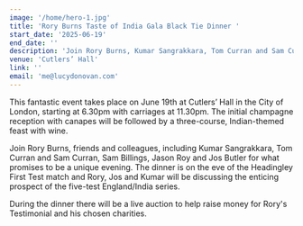 ```yaml
---
image: '/home/hero-1.jpg'
title: 'Rory Burns Taste of India Gala Black Tie Dinner '
start_date: '2025-06-19'
end_date: ''
description: 'Join Rory Burns, Kumar Sangrakkara, Tom Curran and Sam Curran, Sam Billings, Jason Roy and Jos Butler... '
venue: 'Cutlers’ Hall'
link: ''
email: 'me@lucydonovan.com'
---
```


This fantastic event takes place on June 19th at Cutlers’ Hall in the City of London, starting at 6.30pm with carriages at 11.30pm. The initial champagne reception with canapes will be followed by a three-course, Indian-themed feast with wine.

Join Rory Burns, friends and colleagues, including Kumar Sangrakkara, Tom Curran and Sam Curran, Sam Billings, Jason Roy and Jos Butler for what promises to be a unique evening. The dinner is on the eve of the Headingley First Test match and Rory, Jos and Kumar will be discussing the enticing prospect of the five-test England/India series.

During the dinner there will be a live auction to help raise money for Rory's Testimonial and his chosen charities.
